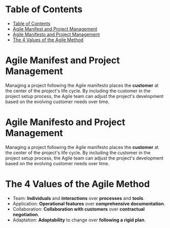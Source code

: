 # Table of Contents

- [Table of Contents](#table-of-contents)
- [Agile Manifest and Project Management](#agile-manifest-and-project-management)
- [Agile Manifesto and Project Management](#agile-manifesto-and-project-management)
- [The 4 Values of the Agile Method](#the-4-values-of-the-agile-method)

# Agile Manifest and Project Management

Managing a project following the Agile manifesto places the **customer** at the center of the project's life cycle. By including the customer in the project setup process, the Agile team can adjust the project's development based on the evolving customer needs over time.

# Agile Manifesto and Project Management

Managing a project following the Agile manifesto places the **customer** at the center of the project's life cycle. By including the customer in the project setup process, the Agile team can adjust the project's development based on the evolving customer needs over time.

# The 4 Values of the Agile Method

- Team: **Individuals** and **interactions** over **processes** and **tools**.
- Application: **Operational features** over **comprehensive documentation**.
- Collaboration: **Collaboration with customers** over **contractual negotiation**.
- Adaptation: **Adaptability** to change over **following a rigid plan**.
